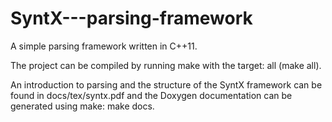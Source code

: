 # SyntX---parsing-framework
A simple parsing framework written in C++11. 

The project can be compiled by running make with the target: all (make all). 

An introduction to parsing and the structure of the SyntX framework can be found in docs/tex/syntx.pdf and the Doxygen documentation can be generated using make: make docs.
